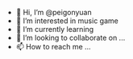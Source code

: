 - 👋 Hi, I’m @peigonyuan
- 👀 I’m interested in music game
- 🌱 I’m currently learning 
- 💞️ I’m looking to collaborate on ...
- 📫 How to reach me ...

<!---
peigonyuan/peigonyuan is a ✨ special ✨ repository because its `README.md` (this file) appears on your GitHub profile.
You can click the Preview link to take a look at your changes.
--->
